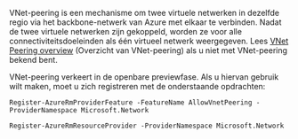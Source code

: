 VNet-peering is een mechanisme om twee virtuele netwerken in dezelfde regio via het backbone-netwerk van Azure met elkaar te verbinden. Nadat de twee virtuele netwerken zijn gekoppeld, worden ze voor alle connectiviteitsdoeleinden als één virtueel netwerk weergegeven. Lees [VNet Peering overview](../articles/virtual-network/virtual-network-peering-overview.md) (Overzicht van VNet-peering) als u niet met VNet-peering bekend bent.

VNet-peering verkeert in de openbare previewfase. Als u hiervan gebruik wilt maken, moet u zich registreren met de onderstaande opdrachten:

    Register-AzureRmProviderFeature -FeatureName AllowVnetPeering -ProviderNamespace Microsoft.Network

    Register-AzureRmResourceProvider -ProviderNamespace Microsoft.Network
 

<!--HONumber=Sep16_HO3-->


